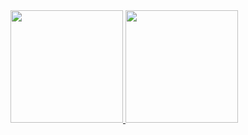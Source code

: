<div>
<a href="https://github.com/w4terbomb">
<img loading="lazy" height="180em" src="https://github-readme-stats.vercel.app/api/top-langs/?username=w4terbomb&layout=compact&langs_count=7&theme=dracula"/>
<img loading="lazy" height="180em" src="https://github-readme-stats.vercel.app/api/?username=w4terbomb&show_icons=true&theme=dracula&include_all_commits=true&count_private=true"/>
</div>

